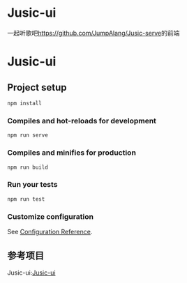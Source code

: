 # Jusic-ui
一起听歌吧<https://github.com/JumpAlang/Jusic-serve>的前端

# Jusic-ui

## Project setup
```
npm install
```

### Compiles and hot-reloads for development
```
npm run serve
```

### Compiles and minifies for production
```
npm run build
```

### Run your tests
```
npm run test
```

### Customize configuration
See [Configuration Reference](https://cli.vuejs.org/config/).


## 参考项目
Jusic-ui:[Jusic-ui](https://github.com/hanhuoer/Jusic-ui/)
